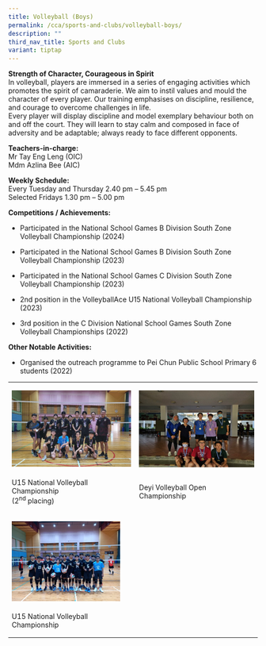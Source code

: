```yaml
---
title: Volleyball (Boys)
permalink: /cca/sports-and-clubs/volleyball-boys/
description: ""
third_nav_title: Sports and Clubs
variant: tiptap
---
```

<p><strong>Strength of Character, Courageous in Spirit</strong> 
<br>In volleyball, players are immersed in a series of engaging activities
which promotes the spirit of camaraderie. We aim to instil values and mould
the character of every player. Our training emphasises on discipline, resilience,
and courage to overcome challenges in life.
<br>Every player will display discipline and model exemplary behaviour both
on and off the court. They will learn to stay calm and composed in face
of adversity and be adaptable; always ready to face different opponents.</p>
<p><strong>Teachers-in-charge:</strong> 
<br>Mr Tay Eng Leng (OIC)
<br>Mdm Azlina Bee (AIC)</p>
<p><strong>Weekly Schedule:</strong> 
<br>Every Tuesday and Thursday 2.40 pm – 5.45 pm
<br>Selected Fridays 1.30 pm – 5.00 pm</p>
<p><strong>Competitions / Achievements:</strong> 
</p>
<ul data-tight="true" class="tight">
<li>
<p>Participated in the National School Games B Division South Zone Volleyball
Championship (2024)</p>
</li>
<li>
<p>Participated in the National School Games B Division South Zone Volleyball
Championship (2023)</p>
</li>
<li>
<p>Participated in the National School Games C Division South Zone Volleyball
Championship (2023)</p>
</li>
<li>
<p>2nd position in the VolleyballAce U15 National Volleyball Championship
(2023)</p>
</li>
<li>
<p>3rd position in the C Division National School Games South Zone Volleyball
Championships (2022)</p>
</li>
</ul>
<p><strong>Other Notable Activities:</strong> 
</p>
<ul data-tight="true" class="tight">
<li>
<p>Organised the outreach programme to Pei Chun Public School Primary 6 students
(2022)</p>
</li>
</ul>
<table>
<tbody>
<tr>
<td rowspan="1" colspan="1">
<p></p>
<div class="isomer-image-wrapper">
<img style="width: 99%;" height="auto" width="100%" alt="" src="/images/CCA/Sports and Clubs/Volleyball/2024_Volleyball_pic_1.jpg">
</div>
</td>
<td rowspan="1" colspan="1">
<p></p>
<div class="isomer-image-wrapper">
<img style="width: 100%" height="auto" width="100%" alt="" src="/images/CCA/Sports and Clubs/Volleyball/2024_Volleyball_pic_2.jpg">
</div>
</td>
</tr>
<tr>
<td rowspan="1" colspan="1">
<p>U15 National Volleyball Championship
<br>(2<sup>nd</sup> placing)</p>
</td>
<td rowspan="1" colspan="1">
<p>Deyi Volleyball Open Championship</p>
</td>
</tr>
<tr>
<td rowspan="1" colspan="1">
<p></p>
<div class="isomer-image-wrapper">
<img style="width: 90%;" height="auto" width="100%" alt="" src="/images/CCA/Sports and Clubs/Volleyball/2024_Volleyball_pic_3.jpg">
</div>
</td>
<td rowspan="1" colspan="1">
<p></p>
</td>
</tr>
<tr>
<td rowspan="1" colspan="1">
<p>U15 National Volleyball Championship</p>
</td>
<td rowspan="1" colspan="1">
<p></p>
</td>
</tr>
</tbody>
</table>
<p></p>
<p></p>